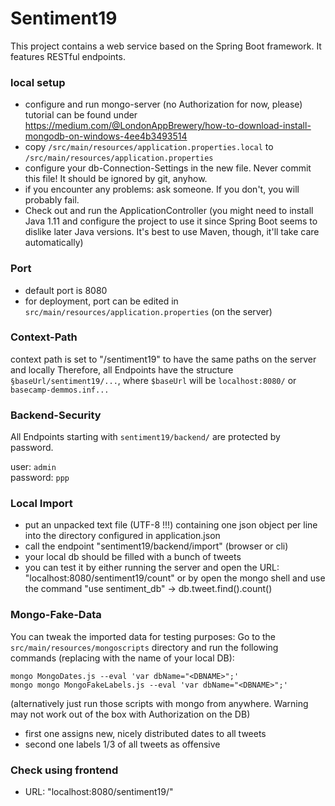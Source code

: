 # Sentiment19

This project contains a web service based on the Spring Boot framework.
It features RESTful endpoints.


### local setup

- configure and run mongo-server (no Authorization for now, please) tutorial can be found under https://medium.com/@LondonAppBrewery/how-to-download-install-mongodb-on-windows-4ee4b3493514
- copy ```/src/main/resources/application.properties.local``` to ```/src/main/resources/application.properties```
- configure your db-Connection-Settings in the new file. Never commit this file! It should be ignored by git, anyhow.
- if you encounter any problems: ask someone. If you don't, you will probably fail. 
- Check out and run the ApplicationController 
(you might need to install Java 1.11 and configure the project to use it since Spring Boot seems to dislike later Java versions.
It's best to use Maven, though, it'll take care automatically)

### Port
- default port is 8080
- for deployment, port can be edited in ```src/main/resources/application.properties``` (on the server)

### Context-Path
context path is set to "/sentiment19" to have the same paths on the server and locally
Therefore, all Endpoints have the structure ```§baseUrl/sentiment19/...```, where
```$baseUrl``` will be ```localhost:8080/``` or ```basecamp-demmos.inf...```  

### Backend-Security
All Endpoints starting with ```sentiment19/backend/``` are protected by password.

user: ```admin``` \
password: ```ppp```

### Local Import
- put an unpacked text file (UTF-8 !!!) containing one json object per line into the directory configured in application.json
- call the endpoint "sentiment19/backend/import" (browser or cli)
- your local db should be filled with a bunch of tweets
- you can test it by either running the server and open the URL: "localhost:8080/sentiment19/count" or by open the mongo shell and use the command "use sentiment_db" -> db.tweet.find().count()

### Mongo-Fake-Data
You can tweak the imported data for testing purposes:
Go to the ```src/main/resources/mongoscripts``` directory and run the following commands (replacing <DBNAME> with the name of your local DB):
````
mongo MongoDates.js --eval 'var dbName="<DBNAME>";'
mongo mongo MongoFakeLabels.js --eval 'var dbName="<DBNAME>";'
````
(alternatively just run those scripts with mongo from anywhere. Warning may not work out of the box with Authorization on the DB)
- first one assigns new, nicely distributed dates to all tweets
- second one labels 1/3 of all tweets as offensive

### Check using frontend
- URL: "localhost:8080/sentiment19/"

